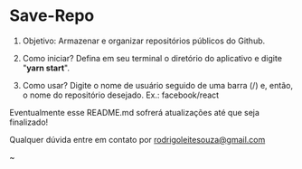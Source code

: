 # Save-Repo

1) Objetivo:
Armazenar e organizar repositórios públicos do Github.

2) Como iniciar?
Defina em seu terminal o diretório do aplicativo e digite "<strong>yarn start</strong>".

3) Como usar?
Digite o nome de usuário seguido de uma barra (/) e, então, o nome do repositório desejado.
Ex.: facebook/react

Eventualmente esse README.md sofrerá atualizações até que seja finalizado!

Qualquer dúvida entre em contato por <a href="mailto:rodrigoleitesouza@gmail.com?">rodrigoleitesouza@gmail.com</a>

~


